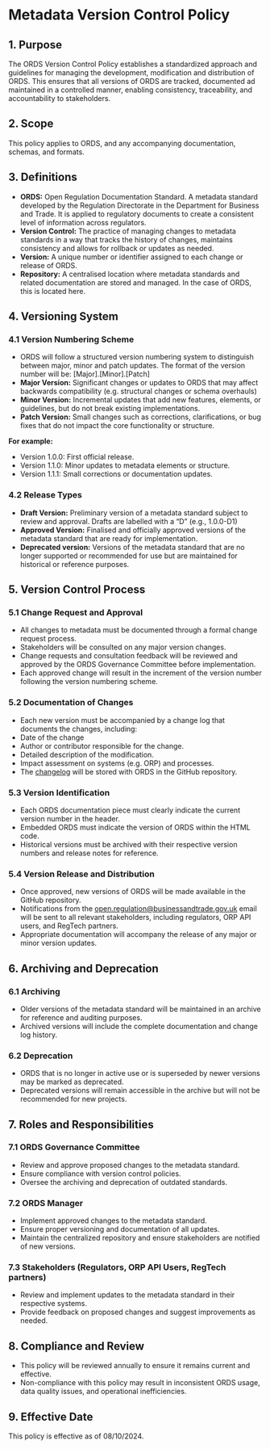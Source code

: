 # Metadata Version Control Policy
## 1. Purpose 
The ORDS Version Control Policy establishes a standardized approach and guidelines for managing the development, modification and distribution of ORDS. This ensures that all versions of ORDS are tracked, documented ad maintained in a controlled manner, enabling consistency, traceability, and accountability to stakeholders.

## 2. Scope 
This policy applies to ORDS, and any accompanying documentation, schemas, and formats.

## 3. Definitions

-	**ORDS:** Open Regulation Documentation Standard. A metadata standard developed by the Regulation Directorate in the Department for Business and Trade. It is applied to regulatory documents to create a consistent level of information across regulators.
-	**Version Control:** The practice of managing changes to metadata standards in a way that tracks the history of changes, maintains consistency and allows for rollback or updates as needed.
-	**Version:** A unique number or identifier assigned to each change or release of ORDS.
-	**Repository:** A centralised location where metadata standards and related documentation are stored and managed. In the case of ORDS, this is located here.
## 4. Versioning System
### 4.1 Version Numbering Scheme
-	ORDS will follow a structured version numbering system to distinguish between major, minor and patch updates. The format of the version number will be: [Major].[Minor].[Patch]
-	**Major Version:** Significant changes or updates to ORDS that may affect backwards compatibility (e.g. structural changes or schema overhauls)
-	**Minor Version:** Incremental updates that add new features, elements, or guidelines, but do not break existing implementations.
-	**Patch Version:** Small changes such as corrections, clarifications, or bug fixes that do not impact the core functionality or structure.
    
**For example:**  
-	Version 1.0.0: First official release.
-	Version 1.1.0: Minor updates to metadata elements or structure.
-	Version 1.1.1: Small corrections or documentation updates.
### 4.2 Release Types
-	**Draft Version:** Preliminary version of a metadata standard subject to review and approval. Drafts are labelled with a “D” (e.g., 1.0.0-D1)
-	**Approved Version:** Finalised and officially approved versions of the metadata standard that are ready for implementation.
-	**Deprecated version:** Versions of the metadata standard that are no longer supported or recommended for use but are maintained for historical or reference purposes.
## 5. Version Control Process
### 5.1 Change Request and Approval
-	All changes to metadata must be documented through a formal change request process.
-	Stakeholders will be consulted on any major version changes.
-	Change requests and consultation feedback will be reviewed and approved by the ORDS Governance Committee before implementation.
-	Each approved change will result in the increment of the version number following the version numbering scheme.
### 5.2 Documentation of Changes
-	Each new version must be accompanied by a change log that documents the changes, including:
  -	Date of the change
  -	Author or contributor responsible for the change.
  -	Detailed description of the modification.
  -	Impact assessment on systems (e.g. ORP) and processes.
-	The [changelog](https://github.com/uktrade/ords/blob/main/CHANGELOG.md) will be stored with ORDS in the GitHub repository.
### 5.3 Version Identification
-	Each ORDS documentation piece must clearly indicate the current version number in the header.
-	Embedded ORDS must indicate the version of ORDS within the HTML code.
-	Historical versions must be archived with their respective version numbers and release notes for reference.
### 5.4 Version Release and Distribution
-	Once approved, new versions of ORDS will be made available in the GitHub repository.
-	Notifications from the [open.regulation@businessandtrade.gov.uk](mailto:open.regulation@businessandtrade.gov.uk) email will be sent to all relevant stakeholders, including regulators, ORP API users, and RegTech partners.
-	Appropriate documentation will accompany the release of any major or minor version updates.
## 6. Archiving and Deprecation
### 6.1 Archiving
-	Older versions of the metadata standard will be maintained in an archive for reference and auditing purposes.
-	Archived versions will include the complete documentation and change log history.
### 6.2 Deprecation
-	ORDS that is no longer in active use or is superseded by newer versions may be marked as deprecated.
-	Deprecated versions will remain accessible in the archive but will not be recommended for new projects.
## 7. Roles and Responsibilities
### 7.1 ORDS Governance Committee
-	Review and approve proposed changes to the metadata standard.
-	Ensure compliance with version control policies.
-	Oversee the archiving and deprecation of outdated standards.
### 7.2 ORDS Manager
-	Implement approved changes to the metadata standard.
-	Ensure proper versioning and documentation of all updates.
-	Maintain the centralized repository and ensure stakeholders are notified of new versions.
### 7.3 Stakeholders (Regulators, ORP API Users, RegTech partners)
-	Review and implement updates to the metadata standard in their respective systems.
-	Provide feedback on proposed changes and suggest improvements as needed.
## 8. Compliance and Review
-	This policy will be reviewed annually to ensure it remains current and effective.
-	Non-compliance with this policy may result in inconsistent ORDS usage, data quality issues, and operational inefficiencies.
## 9. Effective Date
This policy is effective as of 08/10/2024.
